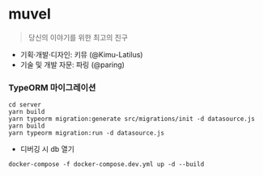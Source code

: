 # muvel

> 당신의 이야기를 위한 최고의 친구

- 기획·개발·디자인: 키뮤 (@Kimu-Latilus)
- 기술 및 개발 자문: 파링 (@paring)

### TypeORM 마이그레이션

```shell
cd server
yarn build
yarn typeorm migration:generate src/migrations/init -d datasource.js
yarn build
yarn typeorm migration:run -d datasource.js
```

- 디버깅 시 db 열기

```shell
docker-compose -f docker-compose.dev.yml up -d --build
```
